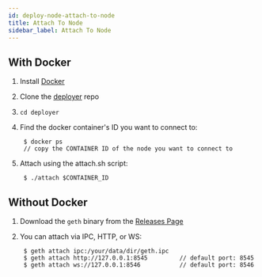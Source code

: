 ```yaml
---
id: deploy-node-attach-to-node
title: Attach To Node
sidebar_label: Attach To Node
---
```


## With Docker

1. Install [Docker](https://docs.docker.com/)
2. Clone the [deployer](https://github.com/gojoychain/deployer) repo
3. `cd deployer`
4. Find the docker container's ID you want to connect to:

        $ docker ps
        // copy the CONTAINER ID of the node you want to connect to

5. Attach using the attach.sh script:

        $ ./attach $CONTAINER_ID

## Without Docker

1. Download the `geth` binary from the [Releases Page](https://github.com/gojoychain/releases/releases)
2. You can attach via IPC, HTTP, or WS:

        $ geth attach ipc:/your/data/dir/geth.ipc
        $ geth attach http://127.0.0.1:8545         // default port: 8545
        $ geth attach ws://127.0.0.1:8546           // default port: 8546
